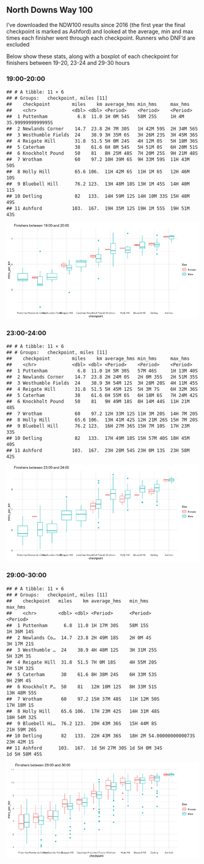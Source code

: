 ## North Downs Way 100

I’ve downloaded the NDW100 results since 2016 (the first year the final
checkpoint is marked as Ashford) and looked at the average, min and max
times each finisher went through each checkpoint. Runners who DNF’d are
excluded

Below show these stats, along with a boxplot of each checkpoint for
finishers between 19-20, 23-24 and 29-30 hours

### 19:00-20:00

    ## # A tibble: 11 × 6
    ## # Groups:   checkpoint, miles [11]
    ##    checkpoint        miles    km average_hms min_hms     max_hms                
    ##    <chr>             <dbl> <dbl> <Period>    <Period>    <Period>               
    ##  1 Puttenham           6.8  11.0 1H 0M 54S   58M 25S     1H 4M 35.9999999999995S
    ##  2 Newlands Corner    14.7  23.8 2H 7M 30S   1H 42M 59S  2H 34M 56S             
    ##  3 Westhumble Fields  24    38.9 3H 35M 6S   3H 26M 23S  3H 45M 36S             
    ##  4 Reigate Hill       31.8  51.5 5H 0M 24S   4H 12M 0S   5H 18M 36S             
    ##  5 Caterham           38    61.6 6H 8M 54S   5H 51M 0S   6H 20M 51S             
    ##  6 Knockholt Pound    50    81   8H 25M 48S  7H 20M 25S  9H 21M 48S             
    ##  7 Wrotham            60    97.2 10H 39M 6S  9H 33M 59S  11H 43M 50S            
    ##  8 Holly Hill         65.6 106.  11H 42M 6S  11H 1M 6S   12H 46M 10S            
    ##  9 Bluebell Hill      76.2 123.  13H 48M 18S 13H 1M 45S  14H 40M 11S            
    ## 10 Detling            82   133.  14H 59M 12S 14H 10M 33S 15H 48M 49S            
    ## 11 Ashford           103.  167.  19H 35M 12S 19H 1M 55S  19H 51M 43S

![](centurion_results_files/figure-markdown_strict/unnamed-chunk-1-1.png)

### 23:00-24:00

    ## # A tibble: 11 × 6
    ## # Groups:   checkpoint, miles [11]
    ##    checkpoint        miles    km average_hms min_hms     max_hms    
    ##    <chr>             <dbl> <dbl> <Period>    <Period>    <Period>   
    ##  1 Puttenham           6.8  11.0 1H 5M 30S   57M 46S     1H 13M 40S 
    ##  2 Newlands Corner    14.7  23.8 2H 24M 0S   2H 0M 35S   2H 51M 35S 
    ##  3 Westhumble Fields  24    38.9 3H 54M 12S  3H 28M 20S  4H 11M 45S 
    ##  4 Reigate Hill       31.8  51.5 5H 45M 12S  5H 3M 7S    6H 32M 36S 
    ##  5 Caterham           38    61.6 6H 55M 6S   6H 18M 6S   7H 24M 42S 
    ##  6 Knockholt Pound    50    81   9H 49M 18S  8H 14M 44S  11H 21M 48S
    ##  7 Wrotham            60    97.2 12H 33M 12S 11H 3M 20S  14H 7M 20S 
    ##  8 Holly Hill         65.6 106.  13H 41M 42S 12H 21M 26S 15H 7M 20S 
    ##  9 Bluebell Hill      76.2 123.  16H 27M 36S 15H 7M 10S  17H 23M 33S
    ## 10 Detling            82   133.  17H 49M 18S 15H 57M 40S 18H 45M 40S
    ## 11 Ashford           103.  167.  23H 28M 54S 23H 0M 13S  23H 58M 42S

![](centurion_results_files/figure-markdown_strict/unnamed-chunk-2-1.png)

### 29:00-30:00

    ## # A tibble: 11 × 6
    ## # Groups:   checkpoint, miles [11]
    ##    checkpoint   miles    km average_hms   min_hms                  max_hms      
    ##    <chr>        <dbl> <dbl> <Period>      <Period>                 <Period>     
    ##  1 Puttenham      6.8  11.0 1H 17M 30S    58M 15S                  1H 36M 14S   
    ##  2 Newlands Co…  14.7  23.8 2H 49M 18S    2H 0M 4S                 3H 17M 21S   
    ##  3 Westhumble …  24    38.9 4H 48M 12S    3H 31M 25S               5H 32M 3S    
    ##  4 Reigate Hill  31.8  51.5 7H 0M 18S     4H 55M 20S               7H 51M 32S   
    ##  5 Caterham      38    61.6 8H 38M 24S    6H 33M 53S               9H 29M 4S    
    ##  6 Knockholt P…  50    81   12H 10M 12S   8H 33M 51S               13H 48M 55S  
    ##  7 Wrotham       60    97.2 15H 37M 48S   11H 12M 50S              17H 18M 1S   
    ##  8 Holly Hill    65.6 106.  17H 23M 42S   14H 31M 48S              18H 54M 32S  
    ##  9 Bluebell Hi…  76.2 123.  20H 43M 36S   15H 44M 8S               21H 59M 26S  
    ## 10 Detling       82   133.  22H 43M 36S   18H 2M 54.0000000000073S 23H 42M 1S   
    ## 11 Ashford      103.  167.  1d 5H 27M 30S 1d 5H 0M 34S             1d 5H 58M 45S

![](centurion_results_files/figure-markdown_strict/unnamed-chunk-3-1.png)
